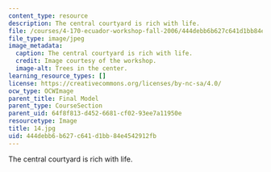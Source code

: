 ```yaml
---
content_type: resource
description: The central courtyard is rich with life.
file: /courses/4-170-ecuador-workshop-fall-2006/444debb6b627c641d1bb84e4542912fb_14.jpg
file_type: image/jpeg
image_metadata:
  caption: The central courtyard is rich with life.
  credit: Image courtesy of the workshop.
  image-alt: Trees in the center.
learning_resource_types: []
license: https://creativecommons.org/licenses/by-nc-sa/4.0/
ocw_type: OCWImage
parent_title: Final Model
parent_type: CourseSection
parent_uid: 64f8f813-d452-6681-cf02-93ee7a11950e
resourcetype: Image
title: 14.jpg
uid: 444debb6-b627-c641-d1bb-84e4542912fb
---
```

The central courtyard is rich with life.